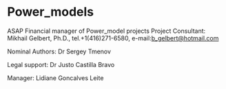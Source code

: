 # Power_models
ASAP
Financial manager of Power_model projects 
Project Consultant: Mikhail Gelbert, Ph.D., tel.+1(416)271-6580, e-mail:b_gelbert@hotmail.com

Nominal Authors: Dr Sergey Tmenov

Legal support: Dr Justo Castilla Bravo

Manager: Lidiane Goncalves Leite
